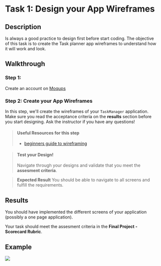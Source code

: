 # Task 1: Design your App Wireframes

## Description

Is always a good practice to design first before start coding. The objective of this task is to create the Task planner app wireframes to understand how it will work and look.

## Walkthrough

### Step 1: 
Create an account on <a href="https://moqups.com/" target="_blank">Moqups</a>

### Step 2: Create your App Wireframes

In this step, we'll create the wireframes of your `TaskManager` application. Make sure you read the acceptance criteria on the **results** section before
you start designing. Ask the instructor if you have any questions!

> #### Useful Resources for this step
> - <a href="https://webdesign.tutsplus.com/articles/a-beginners-guide-to-wireframing--webdesign-7399" target="_blank">beginners guide to wireframing</a>


> #### Test your Design!
> Navigate through your designs and validate that you meet the **assesment criteria**. 

> **Expected Result**
> You should be able to navigate to all screens and fulfill the requirements.


## Results

You should have implemented the different screens of your application (possibly a one page application).

Your task should meet the assesment criteria in the **Final Project - Scorecard Rubric**.

## Example

![](https://github.com/generation-org/jwd-final-project/blob/main/task-1/images/wireframes.png)
